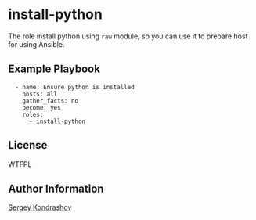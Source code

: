 install-python
=========

The role install python using `raw` module, so you can use it to prepare host for using Ansible.

Example Playbook
----------------

```
  - name: Ensure python is installed
    hosts: all
    gather_facts: no
    become: yes
    roles:
      - install-python
```

License
-------

WTFPL

Author Information
------------------

[Sergey Kondrashov](https://github.com/sergkondr)